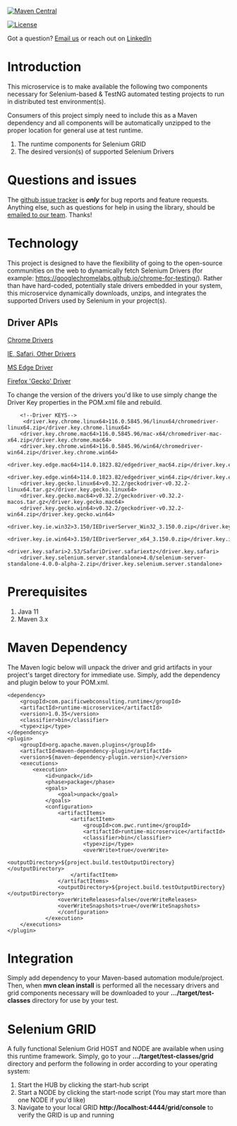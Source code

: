 [![Maven Central](https://img.shields.io/maven-central/v/com.pacificwebconsulting.runtime/runtime-microservice.svg)](https://img.shields.io/maven-central/v/com.pacificwebconsulting.runtime/runtime-microservice.svg)

[![License](https://img.shields.io/badge/License-BSD%203--Clause-blue.svg)](https://opensource.org/licenses/BSD-3-Clause)


Got a question?  [Email us](http://www.pacificwebconsulting.com/contact/) or reach out on [LinkedIn](https://www.linkedin.com/in/alombardo/) 

# Introduction

This microservice is to make available the following two components necessary for Selenium-based & TestNG automated testing projects to run in distributed test environment(s).  

Consumers of this project simply need to include this as a Maven dependency and all components will be automatically unzipped to the proper location for general use at test runtime.
  
  1. The runtime components for Selenium GRID
  2. The desired version(s) of supported Selenium Drivers
  
# Questions and issues

The [github issue tracker](https://github.com/AnthonyL22/runtime-microservice/issues) is **_only_** for bug reports and 
feature requests. Anything else, such as questions for help in using the library, should be [emailed to our team](http://www.pacificwebconsulting.com/contact/).  Thanks!

# Technology

This project is designed to have the flexibility of going to the open-source communities on the web to dynamically fetch 
Selenium Drivers (for example: https://googlechromelabs.github.io/chrome-for-testing/).  Rather than have hard-coded, potentially 
stale drivers embedded in your system, this microservice dynamically downloads, unzips, and integrates the supported 
Drivers used by Selenium in your project(s).  

## Driver APIs

[Chrome Drivers](https://googlechromelabs.github.io/chrome-for-testing/) 

[IE, Safari, Other Drivers](http://selenium-release.storage.googleapis.com/) 

[MS Edge Driver](https://developer.microsoft.com/en-us/microsoft-edge/tools/webdriver/)
 
[Firefox 'Gecko' Driver](https://github.com/mozilla/geckodriver/releases/) 
    
To change the version of the drivers you'd like to use simply change the Driver Key properties in the POM.xml file and 
rebuild.
 
```
    <!--Driver KEYS-->
     <driver.key.chrome.linux64>116.0.5845.96/linux64/chromedriver-linux64.zip</driver.key.chrome.linux64>
    <driver.key.chrome.mac64>116.0.5845.96/mac-x64/chromedriver-mac-x64.zip</driver.key.chrome.mac64>
    <driver.key.chrome.win64>116.0.5845.96/win64/chromedriver-win64.zip</driver.key.chrome.win64>
    <driver.key.edge.mac64>114.0.1823.82/edgedriver_mac64.zip</driver.key.edge.mac64>
    <driver.key.edge.win64>114.0.1823.82/edgedriver_win64.zip</driver.key.edge.win64>
    <driver.key.gecko.linux64>v0.32.2/geckodriver-v0.32.2-linux64.tar.gz</driver.key.gecko.linux64>
    <driver.key.gecko.mac64>v0.32.2/geckodriver-v0.32.2-macos.tar.gz</driver.key.gecko.mac64>
    <driver.key.gecko.win64>v0.32.2/geckodriver-v0.32.2-win64.zip</driver.key.gecko.win64>
    <driver.key.ie.win32>3.150/IEDriverServer_Win32_3.150.0.zip</driver.key.ie.win32>
    <driver.key.ie.win64>3.150/IEDriverServer_x64_3.150.0.zip</driver.key.ie.win64>
    <driver.key.safari>2.53/SafariDriver.safariextz</driver.key.safari>
    <driver.key.selenium.server.standalone>4.0/selenium-server-standalone-4.0.0-alpha-2.zip</driver.key.selenium.server.standalone>
```

# Prerequisites

1. Java 11
2. Maven 3.x

# Maven Dependency

The Maven logic below will unpack the driver and grid artifacts in your project's target directory for immediate use.  Simply,
 add the dependency and plugin below to your POM.xml.

```
<dependency>
    <groupId>com.pacificwebconsulting.runtime</groupId>
    <artifactId>runtime-microservice</artifactId>
    <version>1.0.35</version>
    <classifier>bin</classifier>
    <type>zip</type>
</dependency>
<plugin>
    <groupId>org.apache.maven.plugins</groupId>
    <artifactId>maven-dependency-plugin</artifactId>
    <version>${maven-dependency-plugin.version}</version>
    <executions>
        <execution>
            <id>unpack</id>
            <phase>package</phase>
            <goals>
                <goal>unpack</goal>
            </goals>
            <configuration>
                <artifactItems>
                    <artifactItem>
                        <groupId>com.pwc.runtime</groupId>
                        <artifactId>runtime-microservice</artifactId>
                        <classifier>bin</classifier>
                        <type>zip</type>
                        <overWrite>true</overWrite>
                        <outputDirectory>${project.build.testOutputDirectory}</outputDirectory>
                    </artifactItem>
                </artifactItems>
                <outputDirectory>${project.build.testOutputDirectory}</outputDirectory>
                <overWriteReleases>false</overWriteReleases>
                <overWriteSnapshots>true</overWriteSnapshots>
                </configuration>
            </execution>
    </executions>
</plugin>
```

# Integration

Simply add dependency to your Maven-based automation module/project.  Then, when **mvn clean install** is performed all
the necessary drivers and grid components necessary will be downloaded to your **.../target/test-classes** directory
for use by your test.

# Selenium GRID

A fully functional Selenium Grid HOST and NODE are available when using this runtime framework.  Simply, go to your
**.../target/test-classes/grid** directory and perform the following in order according to your operating system:

  1. Start the HUB by clicking the start-hub script
  2. Start a NODE by clicking the start-node script (You may start more than one NODE if you'd like)
  3. Navigate to your local GRID **http://localhost:4444/grid/console** to verify the GRID is up and running
